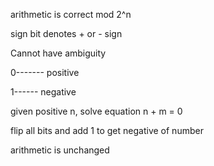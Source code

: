 arithmetic is correct mod 2^n

sign bit denotes + or - sign

Cannot have ambiguity

0------- positive

1------  negative

given positive n, solve equation n + m = 0

flip all bits and add 1 to get negative of number

arithmetic is unchanged
